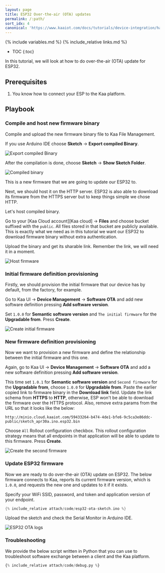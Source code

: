 ```yaml
---
layout: page
title: ESP32 Over-the-air (OTA) updates
permalink: /:path/
sort_idx: 4
canonical: 'https://www.kaaiot.com/docs/tutorials/device-integration/hardware-guides/esp32-ota-updates'
---
```


{% include variables.md %}
{% include_relative links.md %}

* TOC
{:toc}

In this tutorial, we will look at how to do over-the-air (OTA) update for ESP32. 


## Prerequisites

1. You know how to connect your ESP to the Kaa platform.


## Playbook


### Compile and host new firmware binary

Compile and upload the new firmware binary file to Kaa File Management.

If you use Arduino IDE choose **Sketch** -> **Export compiled Binary**.

![Export compiled Binary](attach/img/export-compiled-binary.png)

After the compilation is done, choose **Sketch** -> **Show Sketch Folder**.

![Compiled binary](attach/img/compiled-binary.png)

This is a new firmware that we are going to update our ESP32 to.

Next, we should host it on the HTTP server.
ESP32 is also able to download its firmware from the HTTPS server but to keep things simple we chose HTTP.

Let's host compiled binary.  

Go to your [Kaa Cloud account][Kaa cloud] -> **Files** and choose bucket suffixed with the `public`.
All files stored in that bucket are publicly available.
This is exactly what we need as in this tutorial we want our ESP32 to download firmware binary without extra authentication.

Upload the binary and get its sharable link.
Remember the link, we will need it in a moment.

![Host firmware](attach/img/host-firmware.png)


### Initial firmware definition provisioning

Firstly, we should provision the initial firmware that our device has by default, from the factory, for example.

Go to Kaa UI -> **Device Management** -> **Software OTA** and add new software definition pressing **Add software version**.

Set `1.0.0` for **Semantic software version** and `The initial firmware` for the **Upgradable from**.
Press **Create**.

![Create initial firmware](attach/img/initial-firmware-provisioning.png)


### New firmware definition provisioning

Now we want to provision a new firmware and define the relationship between the initial firmware and this one.

Again, go to Kaa UI -> **Device Management** -> **Software OTA** and add a new software definition pressing **Add software version**.

This time set `1.0.1` for **Semantic software version** and `Second firmware` for the **Upgradable from**, choose `1.0.0` for **Upgradable from**.
Paste the earlier copied link to firmware binary in the **Download link** field. 
Update the link schema from **HTTPS** to **HTTP**, otherwise, ESP won't be able to download the firmware over the HTTPS protocol.
Also, remove extra params from the URL so that it looks like the below: 

```text
http://minio.cloud.kaaiot.com/59433264-b474-4de1-bfe6-9c5ca3e86ddc-public/sketch_apr30a.ino.esp32.bin
```

Choose `All` Rollout configuration checkbox.
This rollout configuration strategy means that all endpoints in that application will be able to update to this firmware. 
Press **Create**.

![Create the second firmware](attach/img/second-firmware-provisioning.png)


### Update ESP32 firmware

Now we are ready to do over-the-air (OTA) update on ESP32.
The below firmware connects to Kaa, reports its current firmware version, which is `1.0.0`, and requests the new one and updates to it if it exists.

Specify your WiFi SSID, password, and token and application version of your endpoint.

```c++
{% include_relative attach/code/esp32-ota-sketch.ino %}
```

Upload the sketch and check the Serial Monitor in Arduino IDE.

![ESP32 OTA logs](attach/img/es32-ota-logs.png)


### Troubleshooting

We provide the below script written in Python that you can use to troubleshoot software exchange between a client and the Kaa platform.

```python
{% include_relative attach/code/debug.py %}
```  
